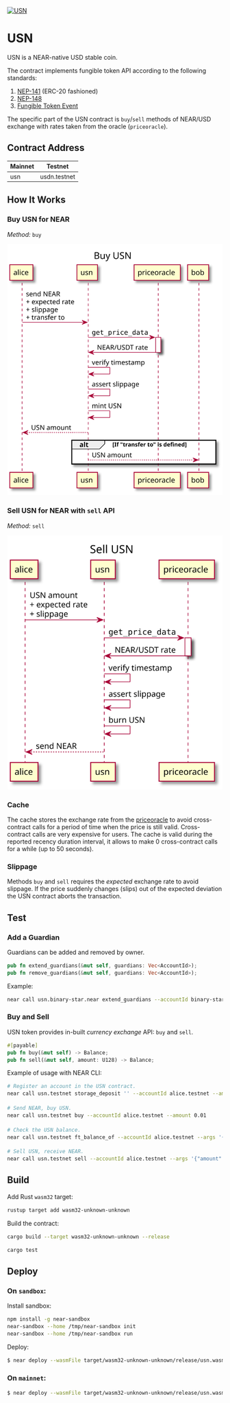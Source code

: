[![USN](https://github.com/binary-star-near/usn/actions/workflows/test.yaml/badge.svg?event=push)](https://github.com/binary-star-near/usn)

# USN

USN is a NEAR-native USD stable coin.

The contract implements fungible token API according to the following standards:
1. [NEP-141](https://nomicon.io/Standards/FungibleToken/Core) (ERC-20 fashioned)
2. [NEP-148](https://nomicon.io/Standards/FungibleToken/Metadata)
3. [Fungible Token Event](https://nomicon.io/Standards/FungibleToken/Event)

The specific part of the USN contract is `buy`/`sell` methods of NEAR/USD exchange with rates taken from the oracle (`priceoracle`).

## Contract Address

| Mainnet  | Testnet      |
|----------|--------------|
| usn      | usdn.testnet |

## How It Works

### Buy USN for NEAR
*Method:* `buy`

<img alt="Buy USN" src="images/buy.svg" />

### Sell USN for NEAR with `sell` API
*Method:* `sell`

<img alt="Sell USN" src="images/sell.svg" />

### Cache

The cache stores the exchange rate from the [priceoracle](https://github.com/NearDeFi/price-oracle/) to avoid cross-contract calls for a period of time when the price is still valid. Cross-contract calls are very expensive for users. The cache is valid during the reported recency duration interval, it allows to make 0 cross-contract calls for a while (up to 50 seconds).

### Slippage

Methods `buy` and `sell` requires the _expected_ exchange rate to avoid slippage. If the price suddenly changes (slips) out of the expected deviation the USN contract aborts the transaction.


## Test
### Add a Guardian

Guardians can be added and removed by owner.
```rust
pub fn extend_guardians(&mut self, guardians: Vec<AccountId>);
pub fn remove_guardians(&mut self, guardians: Vec<AccountId>);
```
Example:
```bash
near call usn.binary-star.near extend_guardians --accountId binary-star.near --args '{"guardians": ["alice.near"]}'
```

### Buy and Sell

USN token provides in-built _currency exchange_ API: `buy` and `sell`.

```rust
#[payable]
pub fn buy(&mut self) -> Balance;
pub fn sell(&mut self, amount: U128) -> Balance;
```
Example of usage with NEAR CLI:

```bash
# Register an account in the USN contract.
near call usn.testnet storage_deposit '' --accountId alice.testnet --amount 0.00125

# Send NEAR, buy USN.
near call usn.testnet buy --accountId alice.testnet --amount 0.01

# Check the USN balance.
near call usn.testnet ft_balance_of --accountId alice.testnet --args '{"account_id": "alice.testnet"}'

# Sell USN, receive NEAR.
near call usn.testnet sell --accountId alice.testnet --args '{"amount": "118800"}'
```

## Build

Add Rust `wasm32` target:
```bash
rustup target add wasm32-unknown-unknown
```
Build the contract:

```bash
cargo build --target wasm32-unknown-unknown --release
```

```bash
cargo test
```

## Deploy

### On `sandbox`:

Install sandbox:

```bash
npm install -g near-sandbox
near-sandbox --home /tmp/near-sandbox init
near-sandbox --home /tmp/near-sandbox run
```

Deploy:

```bash
$ near deploy --wasmFile target/wasm32-unknown-unknown/release/usn.wasm --initFunction new_default_meta --initArgs '{"owner_id": "test.near", "1000000000000000000"}' --accountId test.near --networkId sandbox --nodeUrl http://0.0.0.0:3030 --keyPath /tmp/near-sandbox/validator_key.json
```

### On `mainnet`:

```bash
$ near deploy --wasmFile target/wasm32-unknown-unknown/release/usn.wasm --initFunction new_default_meta --initArgs '{"owner_id": "usn.near", "1000000000000000000"}' --accountId=usn.near --networkId=mainnet --nodeUrl=https://rpc.mainnet.near.org

```
